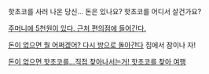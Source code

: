 핫초코를 사러 나온 당신... 돈은 있나요? 핫초코를 어디서 살건가요? 

[주머니에 5천원이 있다. 근처 편의점에 들어간다.](goto-cvs/meet-part-timer.md)

[돈이 없으면 뭘 어쩌겠어? 다시 방으로 돌아간다](../marshmallow.md) 집에서 잠이나 자!

[돈이 없으면 핫초코를...직접 찾아나서는거! 핫초코를 찾아 여행](journey-to-find-coco/find-coco.md) 